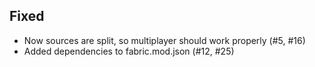 ## Fixed
- Now sources are split, so multiplayer should work properly (#5, #16)
- Added dependencies to fabric.mod.json (#12, #25)